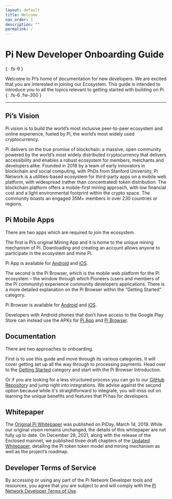 ```yaml
---
layout: default
title: Welcome
nav_order: 1
description: ""
permalink: /
---
```


# Pi New Developer Onboarding Guide
{: .fs-9 }

Welcome to Pi’s home of documentation for new developers. We are excited that you are interested in joining our Ecosystem. This guide is intended to introduce you to all the topics relevant to getting started with building on Pi.
{: .fs-6 .fw-300 }

---

## Pi’s Vision
Pi vision is to build the world’s most inclusive peer-to-peer ecosystem and online experience, fueled by Pi, the world’s most widely used cryptocurrency.

Pi delivers on the true promise of blockchain: a massive, open community powered by the world’s most widely distributed cryptocurrency that delivers accessibility and enables a robust ecosystem for members, merchants and developers alike. Founded in 2018 by a team of early innovators in blockchain and social computing, with PhDs from Stanford University, Pi Network is a utilities-based ecosystem for third-party apps on a mobile web platform, with widespread (rather than concentrated) token distribution. The blockchain platform offers a mobile-first mining approach, with low financial cost and a light environmental footprint within the crypto space.  The community boasts an engaged 35M+ members in over 230 countries or regions. 


## Pi Mobile Apps
There are two apps which are required to join the ecosystem. 

The first is Pi’s original Mining App and it is home to the unique mining mechanism of Pi. Downloading and creating an account allows anyone to participate in the ecosystem and mine Pi. 

Pi App is available for [Android](https://play.google.com/store/apps/details?id=com.blockchainvault) and [iOS](https://itunes.apple.com/us/app/pi-network/id1445472541).

The second is the Pi Browser, which is the mobile web platform for the Pi ecosystem – the window through which Pioneers (users and members of the Pi community) experience community developers applications. There is a more detailed explanation on the Pi Browser within the “Getting Started” category.

Pi Browser is available for [Android](https://play.google.com/store/apps/details?id=pi.browser) and [iOS](https://apps.apple.com/us/app/pi-browser/id1560911608).

Developers with Android phones that don't have access to the Google Play Store can instead use the APKs for [Pi App](http://cdn.minepi.com/browser/pi-browser.apk) and [Pi Browser](http://cdn.minepi.com/browser/pi-browser.apk).

## Documentation

There are two approaches to onboarding. 

First is to use this guide and move through its various categories. It will cover getting set up all the way through to processing payments. Head over to the <a href="../../gettingStarted">Getting Started</a> category and start with the Pi Browser Introduction. 

Or if you are looking for a less structured process you can go to our [GitHub Repository](https://github.com/pi-apps/pi-platform-docs) and jump right into integrations. We advise against the second option because while it's straightforward to integrate, you will miss out on learning the unique benefits and features that Pi has for developers. 

## Whitepaper
The [Original Pi Whitepaper](https://minepi.com/white-paper) was published on PiDay, March 14, 2019. While our original vision remains unchanged, the details of this whitepaper are not fully up to date. On December 28, 2021, along with the release of the Enclosed mainnet, we published three draft chapters of the [Updated Whitepaper](https://medium.com/@pinetwork-official/pi-whitepaper-chapters-mainnet-token-model-mining-and-roadmap-19f4a6774e71), detailing the Pi token token model and mining mechanism as well as the project’s roadmap.


## Developer Terms of Service 
By accessing or using any part of the Pi Network Developer tools and resources, you agree that you are subject to and will comply with the [Pi Network Developer Terms of Use](https://socialchain.app/developer_terms).


